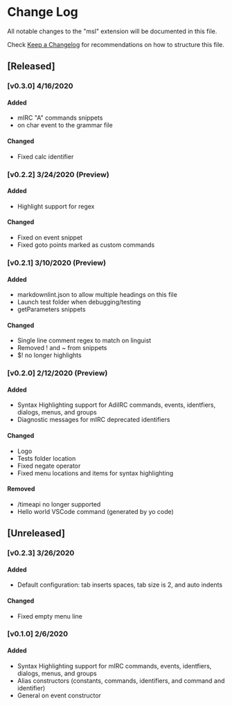 # Change Log

All notable changes to the "msl" extension will be documented in this file.

Check [Keep a Changelog](http://keepachangelog.com/) for recommendations on how
to structure this file.

## [Released]

### [v0.3.0] 4/16/2020

#### Added

- mIRC "A" commands snippets
- on char event to the grammar file

#### Changed

- Fixed calc identifier

### [v0.2.2] 3/24/2020 (Preview)

#### Added

- Highlight support for regex

#### Changed

- Fixed on event snippet
- Fixed goto points marked as custom commands

### [v0.2.1] 3/10/2020 (Preview)

#### Added

- markdownlint.json to allow multiple headings on this file
- Launch test folder when debugging/testing
- getParameters snippets

#### Changed

- Single line comment regex to match on linguist
- Removed ! and ~ from snippets
- \$! no longer highlights

### [v0.2.0] 2/12/2020 (Preview)

#### Added

- Syntax Highlighting support for AdiIRC commands, events, identfiers, dialogs,
  menus, and groups
- Diagnostic messages for mIRC deprecated identifiers

#### Changed

- Logo
- Tests folder location
- Fixed negate operator
- Fixed menu locations and items for syntax highlighting

#### Removed

- /timeapi no longer supported
- Hello world VSCode command (generated by yo code)

## [Unreleased]

### [v0.2.3] 3/26/2020

#### Added

- Default configuration: tab inserts spaces, tab size is 2, and auto indents

#### Changed

- Fixed empty menu line

### [v0.1.0] 2/6/2020

#### Added

- Syntax Highlighting support for mIRC commands, events, identfiers, dialogs,
  menus, and groups
- Alias constructors (constants, commands, identifiers, and command and identifier)
- General on event constructor
